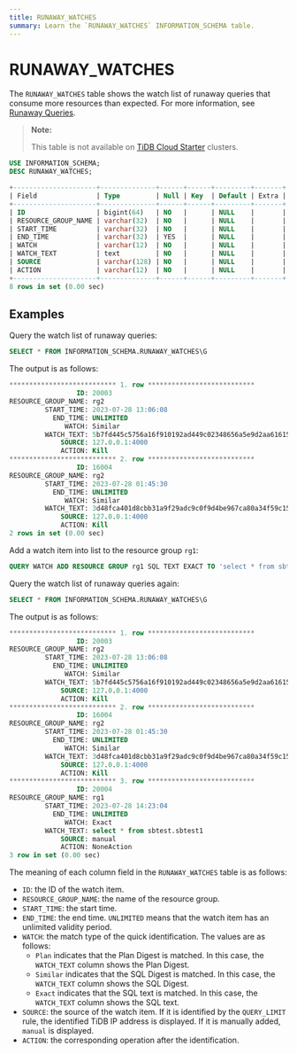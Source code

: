 ```yaml
---
title: RUNAWAY_WATCHES
summary: Learn the `RUNAWAY_WATCHES` INFORMATION_SCHEMA table.
---
```


# RUNAWAY_WATCHES

The `RUNAWAY_WATCHES` table shows the watch list of runaway queries that consume more resources than expected. For more information, see [Runaway Queries](/tidb-resource-control.md#manage-queries-that-consume-more-resources-than-expected-runaway-queries).

> **Note:**
>
> This table is not available on [TiDB Cloud Starter](https://docs.pingcap.com/tidbcloud/select-cluster-tier#tidb-cloud-serverless) clusters.

```sql
USE INFORMATION_SCHEMA;
DESC RUNAWAY_WATCHES;
```

```sql
+---------------------+--------------+------+------+---------+-------+
| Field               | Type         | Null | Key  | Default | Extra |
+---------------------+--------------+------+------+---------+-------+
| ID                  | bigint(64)   | NO   |      | NULL    |       |
| RESOURCE_GROUP_NAME | varchar(32)  | NO   |      | NULL    |       |
| START_TIME          | varchar(32)  | NO   |      | NULL    |       |
| END_TIME            | varchar(32)  | YES  |      | NULL    |       |
| WATCH               | varchar(12)  | NO   |      | NULL    |       |
| WATCH_TEXT          | text         | NO   |      | NULL    |       |
| SOURCE              | varchar(128) | NO   |      | NULL    |       |
| ACTION              | varchar(12)  | NO   |      | NULL    |       |
+---------------------+--------------+------+------+---------+-------+
8 rows in set (0.00 sec)
```

## Examples

Query the watch list of runaway queries:

```sql
SELECT * FROM INFORMATION_SCHEMA.RUNAWAY_WATCHES\G
```

The output is as follows:

```sql
*************************** 1. row ***************************
                 ID: 20003
RESOURCE_GROUP_NAME: rg2
         START_TIME: 2023-07-28 13:06:08
           END_TIME: UNLIMITED
              WATCH: Similar
         WATCH_TEXT: 5b7fd445c5756a16f910192ad449c02348656a5e9d2aa61615e6049afbc4a82e
             SOURCE: 127.0.0.1:4000
             ACTION: Kill
*************************** 2. row ***************************
                 ID: 16004
RESOURCE_GROUP_NAME: rg2
         START_TIME: 2023-07-28 01:45:30
           END_TIME: UNLIMITED
              WATCH: Similar
         WATCH_TEXT: 3d48fca401d8cbb31a9f29adc9c0f9d4be967ca80a34f59c15f73af94e000c84
             SOURCE: 127.0.0.1:4000
             ACTION: Kill
2 rows in set (0.00 sec)
```

Add a watch item into list to the resource group `rg1`:

```sql
QUERY WATCH ADD RESOURCE GROUP rg1 SQL TEXT EXACT TO 'select * from sbtest.sbtest1';
```

Query the watch list of runaway queries again:

```sql
SELECT * FROM INFORMATION_SCHEMA.RUNAWAY_WATCHES\G
```

The output is as follows:

```sql
*************************** 1. row ***************************
                 ID: 20003
RESOURCE_GROUP_NAME: rg2
         START_TIME: 2023-07-28 13:06:08
           END_TIME: UNLIMITED
              WATCH: Similar
         WATCH_TEXT: 5b7fd445c5756a16f910192ad449c02348656a5e9d2aa61615e6049afbc4a82e
             SOURCE: 127.0.0.1:4000
             ACTION: Kill
*************************** 2. row ***************************
                 ID: 16004
RESOURCE_GROUP_NAME: rg2
         START_TIME: 2023-07-28 01:45:30
           END_TIME: UNLIMITED
              WATCH: Similar
         WATCH_TEXT: 3d48fca401d8cbb31a9f29adc9c0f9d4be967ca80a34f59c15f73af94e000c84
             SOURCE: 127.0.0.1:4000
             ACTION: Kill
*************************** 3. row ***************************
                 ID: 20004
RESOURCE_GROUP_NAME: rg1
         START_TIME: 2023-07-28 14:23:04
           END_TIME: UNLIMITED
              WATCH: Exact
         WATCH_TEXT: select * from sbtest.sbtest1
             SOURCE: manual
             ACTION: NoneAction
3 row in set (0.00 sec)
```

The meaning of each column field in the `RUNAWAY_WATCHES` table is as follows:

- `ID`: the ID of the watch item.
- `RESOURCE_GROUP_NAME`: the name of the resource group.
- `START_TIME`: the start time.
- `END_TIME`: the end time. `UNLIMITED` means that the watch item has an unlimited validity period.
- `WATCH`: the match type of the quick identification. The values are as follows:
    - `Plan` indicates that the Plan Digest is matched. In this case, the `WATCH_TEXT` column shows the Plan Digest.
    - `Similar` indicates that the SQL Digest is matched. In this case, the `WATCH_TEXT` column shows the SQL Digest.
    - `Exact` indicates that the SQL text is matched. In this case, the `WATCH_TEXT` column shows the SQL text.
- `SOURCE`: the source of the watch item. If it is identified by the `QUERY_LIMIT` rule, the identified TiDB IP address is displayed. If it is manually added, `manual` is displayed.
- `ACTION`: the corresponding operation after the identification.
